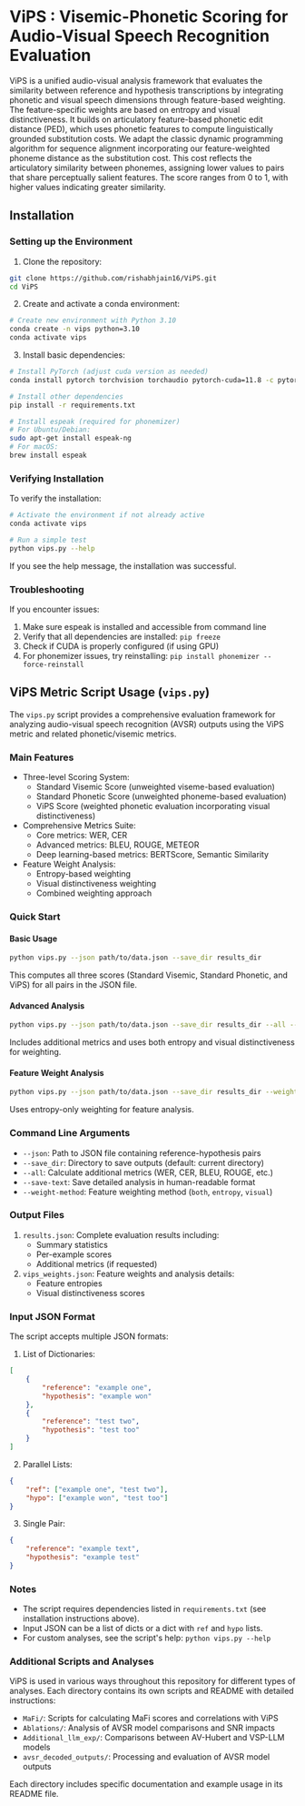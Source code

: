 # ViPS : Visemic-Phonetic Scoring for Audio-Visual Speech Recognition Evaluation

ViPS is a unified audio-visual analysis framework that evaluates the similarity between reference and hypothesis transcriptions by integrating phonetic and visual speech dimensions through feature-based weighting. The feature-specific weights are based on entropy and visual distinctiveness. It builds on articulatory feature-based phonetic edit distance (PED), which uses phonetic features to compute linguistically grounded substitution costs. We adapt the classic dynamic programming algorithm for sequence alignment incorporating our feature-weighted phoneme distance as the substitution cost. This cost reflects the articulatory similarity between phonemes, assigning lower values to pairs that share perceptually salient features. The score ranges from 0 to 1, with higher values indicating greater similarity.

## Installation

### Setting up the Environment

1. Clone the repository:
```bash
git clone https://github.com/rishabhjain16/ViPS.git
cd ViPS
```

2. Create and activate a conda environment:
```bash
# Create new environment with Python 3.10
conda create -n vips python=3.10
conda activate vips
```

3. Install basic dependencies:
```bash
# Install PyTorch (adjust cuda version as needed)
conda install pytorch torchvision torchaudio pytorch-cuda=11.8 -c pytorch -c nvidia

# Install other dependencies
pip install -r requirements.txt

# Install espeak (required for phonemizer)
# For Ubuntu/Debian:
sudo apt-get install espeak-ng
# For macOS:
brew install espeak
```

### Verifying Installation

To verify the installation:
```bash
# Activate the environment if not already active
conda activate vips

# Run a simple test
python vips.py --help
```

If you see the help message, the installation was successful.

### Troubleshooting

If you encounter issues:
1. Make sure espeak is installed and accessible from command line
2. Verify that all dependencies are installed: `pip freeze`
3. Check if CUDA is properly configured (if using GPU)
4. For phonemizer issues, try reinstalling: `pip install phonemizer --force-reinstall`

## ViPS Metric Script Usage (`vips.py`)

The `vips.py` script provides a comprehensive evaluation framework for analyzing audio-visual speech recognition (AVSR) outputs using the ViPS metric and related phonetic/visemic metrics.

### Main Features
- Three-level Scoring System:
  - Standard Visemic Score (unweighted viseme-based evaluation)
  - Standard Phonetic Score (unweighted phoneme-based evaluation)
  - ViPS Score (weighted phonetic evaluation incorporating visual distinctiveness)
- Comprehensive Metrics Suite:
  - Core metrics: WER, CER
  - Advanced metrics: BLEU, ROUGE, METEOR
  - Deep learning-based metrics: BERTScore, Semantic Similarity
- Feature Weight Analysis:
  - Entropy-based weighting
  - Visual distinctiveness weighting
  - Combined weighting approach

### Quick Start

#### Basic Usage
```bash
python vips.py --json path/to/data.json --save_dir results_dir
```
This computes all three scores (Standard Visemic, Standard Phonetic, and ViPS) for all pairs in the JSON file.

#### Advanced Analysis
```bash
python vips.py --json path/to/data.json --save_dir results_dir --all --weight-method both
```
Includes additional metrics and uses both entropy and visual distinctiveness for weighting.

#### Feature Weight Analysis
```bash
python vips.py --json path/to/data.json --save_dir results_dir --weight-method entropy
```
Uses entropy-only weighting for feature analysis.

### Command Line Arguments
- `--json`: Path to JSON file containing reference-hypothesis pairs
- `--save_dir`: Directory to save outputs (default: current directory)
- `--all`: Calculate additional metrics (WER, CER, BLEU, ROUGE, etc.)
- `--save-text`: Save detailed analysis in human-readable format
- `--weight-method`: Feature weighting method (`both`, `entropy`, `visual`)

### Output Files
1. `results.json`: Complete evaluation results including:
   - Summary statistics
   - Per-example scores
   - Additional metrics (if requested)
2. `vips_weights.json`: Feature weights and analysis details:
   - Feature entropies
   - Visual distinctiveness scores


### Input JSON Format
The script accepts multiple JSON formats:

1. List of Dictionaries:
```json
[
    {
        "reference": "example one",
        "hypothesis": "example won"
    },
    {
        "reference": "test two",
        "hypothesis": "test too"
    }
]
```

2. Parallel Lists:
```json
{
    "ref": ["example one", "test two"],
    "hypo": ["example won", "test too"]
}
```

3. Single Pair:
```json
{
    "reference": "example text",
    "hypothesis": "example test"
}
```


### Notes
- The script requires dependencies listed in `requirements.txt` (see installation instructions above).
- Input JSON can be a list of dicts or a dict with `ref` and `hypo` lists.
- For custom analyses, see the script's help: `python vips.py --help`

### Additional Scripts and Analyses
ViPS is used in various ways throughout this repository for different types of analyses. Each directory contains its own scripts and README with detailed instructions:

- `MaFi/`: Scripts for calculating MaFi scores and correlations with ViPS
- `Ablations/`: Analysis of AVSR model comparisons and SNR impacts
- `Additional_llm_exp/`: Comparisons between AV-Hubert and VSP-LLM models
- `avsr_decoded_outputs/`: Processing and evaluation of AVSR model outputs

Each directory includes specific documentation and example usage in its README file.

